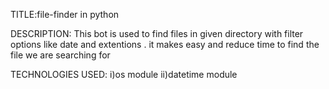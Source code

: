 TITLE:file-finder in python

DESCRIPTION:
	This bot is used to find files in given directory with filter options like date and extentions . it makes easy and reduce time to find the file we are searching for 

TECHNOLOGIES USED:
	i)os module
	ii)datetime module
        
